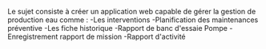 Le sujet consiste à créer un application web capable de gérer la gestion de production eau comme : 
    -Les interventions
    -Planification des maintenances préventive
    -Les fiche historique
    -Rapport de banc d'essaie Pompe
    -Enregistrement rapport de mission
    -Rapport d'activité